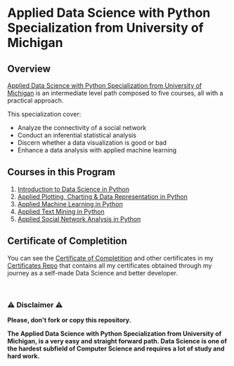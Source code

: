 # Applied Data Science with Python Specialization from University of Michigan

## Overview
[Applied Data Science with Python Specialization from University of Michigan](https://www.coursera.org/specializations/data-science-python) is an intermediate level path composed to five courses, all with a practical approach.

This specialization cover:
- Analyze the connectivity of a social network
- Conduct an inferential statistical analysis
- Discern whether a data visualization is good or bad
- Enhance a data analysis with applied machine learning

## Courses in this Program

1) [Introduction to Data Science in Python](./R%020Basics) 
2) [Applied Plotting, Charting & Data Representation in Python](./Data%020Types)
3) [Applied Machine Learning in Python](./Vectors)
4) [Applied Text Mining in Python](./Sorting)
5) [Applied Social Network Analysis in Python](./Vector%020Arithmetics)

## Certificate of Completition
You can see the [Certificate of Completition](https://github.com/AlessandroCorradini/Certificates/blob/master/Coursera%20-%20Applied%20Data%20Science%20with%20Python%20Specialization%20Certificate-%20University%20of%20Michigan.pdf) and other certificates in my [Certificates Repo](https://github.com/AlessandroCorradini/Certificates) that contains all my certificates obtained through my journey as a self-made Data Science and better developer.

<br/>

### ⚠️ Disclaimer ⚠️
**Please, don't fork or copy this repository.**

**The Applied Data Science with Python Specialization from University of Michigan, is a very easy and straight forward path. Data Science is one of the hardest subfield of Computer Science and requires a lot of study and hard work.**